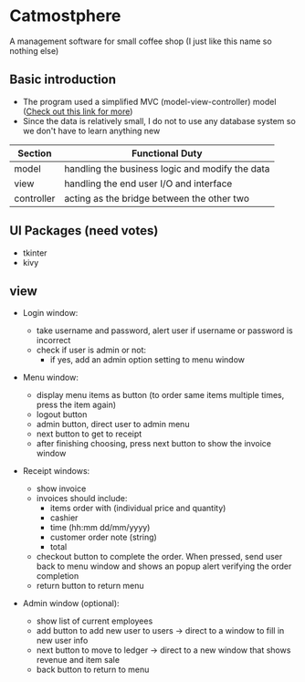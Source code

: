 # Catmostphere

A management software for small coffee shop (I just like this name so nothing else)

## Basic introduction

- The program used a simplified MVC (model-view-controller)
  model ([Check out this link for more](https://www.freecodecamp.org/news/model-view-controller-mvc-explained-through-ordering-drinks-at-the-bar-efcba6255053/))
- Since the data is relatively small, I do not to use any database system so we don't have to learn anything new

| Section    |  Functional Duty                                |
| ---------- | ----------------------------------------------- |
| model      | handling the business logic and modify the data |
| view       | handling the end user I/O and interface         |
| controller | acting as the bridge between the other two      |

## UI Packages (need votes)

- tkinter
- kivy

## view

- Login window:
    - take username and password, alert user if username or password is incorrect
    - check if user is admin or not:
        - if yes, add an admin option setting to menu window
- Menu window:
    - display menu items as button (to order same items multiple times, press the item again)
    - logout button
    - admin button, direct user to admin menu
    - next button to get to receipt
    - after finishing choosing, press next button to show the invoice window
- Receipt windows:
    - show invoice
    - invoices should include:
        + items order with (individual price and quantity)
        + cashier
        + time (hh:mm dd/mm/yyyy)
        + customer order note (string)
        + total
    - checkout button to complete the order. When pressed, send user back to menu window and shows an popup alert
      verifying the order completion
    - return button to return menu

- Admin window (optional):
    - show list of current employees
    - add button to add new user to users -> direct to a window to fill in new user info
    - next button to move to ledger -> direct to a new window that shows revenue and item sale
    - back button to return to menu